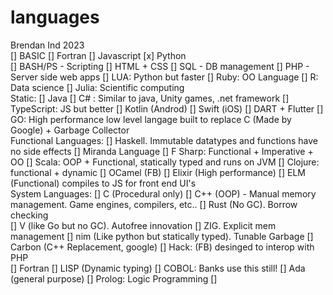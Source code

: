 # languages

Brendan Ind 2023
<br>
[] BASIC
[] Fortran
[] Javascript
[x] Python
<br>
[] BASH/PS - Scripting
[] HTML + CSS
[] SQL - DB management
[] PHP - Server side web apps
[] LUA: Python but faster
[] Ruby: OO Language
[] R: Data science
[] Julia: Scientific computing
<br>
Static:
[] Java
[] C# : Similar to java, Unity games, .net framework
[] TypeScript: JS but better
[] Kotlin (Androd)
[] Swift (iOS)
[] DART + Flutter
[] GO: High performance low level langage built to replace C (Made by Google) + Garbage Collector
<br>
Functional Languages:
[] Haskell. Immutable datatypes and functions have no side effects
[] Miranda Language
[] F Sharp: Functional + Imperative + OO
[] Scala: OOP + Functional, statically typed and runs on JVM
[] Clojure: functional + dynamic
[] OCamel (FB)
[] Elixir (High performance)
[] ELM (Functional) compiles to JS for front end UI's
<br>
System Languages:
[] C (Procedural only)
[] C++ (OOP) - Manual memory management. Game engines, compilers, etc..
[] Rust (No GC). Borrow checking
<br>
[] V (like Go but no GC). Autofree innovation
[] ZIG. Explicit mem management
[] nim (Like python but statically typed). Tunable Garbage
[] Carbon (C++ Replacement, google)
[] Hack: (FB) desinged to interop with PHP
<br>
[] Fortran
[] LISP (Dynamic typing)
[] COBOL: Banks use this still!
[] Ada (general purpose)
[] Prolog: Logic Programming
[] 
